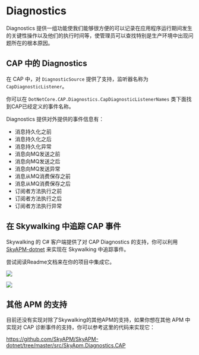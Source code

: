 # Diagnostics

Diagnostics 提供一组功能使我们能够很方便的可以记录在应用程序运行期间发生的关键性操作以及他们的执行时间等，使管理员可以查找特别是生产环境中出现问题所在的根本原因。


## CAP 中的 Diagnostics

在 CAP 中，对 `DiagnosticSource` 提供了支持，监听器名称为 `CapDiagnosticListener`。

你可以在 `DotNetCore.CAP.Diagnostics.CapDiagnosticListenerNames` 类下面找到CAP已经定义的事件名称。

Diagnostics 提供对外提供的事件信息有：

* 消息持久化之前
* 消息持久化之后
* 消息持久化异常
* 消息向MQ发送之前
* 消息向MQ发送之后
* 消息向MQ发送异常
* 消息从MQ消费保存之前
* 消息从MQ消费保存之后
* 订阅者方法执行之前
* 订阅者方法执行之后
* 订阅者方法执行异常


## 在 Skywalking 中追踪 CAP 事件

Skywalking 的 C# 客户端提供了对 CAP Diagnostics 的支持，你可以利用 [SkyAPM-dotnet](https://github.com/SkyAPM/SkyAPM-dotnet) 来实现在 Skywalking 中追踪事件。

尝试阅读Readme文档来在你的项目中集成它。

![](https://user-images.githubusercontent.com/8205994/71006463-51025980-2120-11ea-82dc-bffa5530d515.png)


![](https://user-images.githubusercontent.com/8205994/71006589-7b541700-2120-11ea-910b-7e0f2dfddce8.png)

## 其他 APM 的支持

目前还没有实现对除了Skywalking的其他APM的支持，如果你想在其他 APM 中实现对 CAP 诊断事件的支持，你可以参考这里的代码来实现它：

https://github.com/SkyAPM/SkyAPM-dotnet/tree/master/src/SkyApm.Diagnostics.CAP